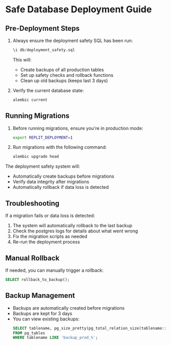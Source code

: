 # Safe Database Deployment Guide

## Pre-Deployment Steps

1. Always ensure the deployment safety SQL has been run:
   ```sql
   \i db/deployment_safety.sql
   ```
   This will:
   - Create backups of all production tables
   - Set up safety checks and rollback functions
   - Clean up old backups (keeps last 3 days)

2. Verify the current database state:
   ```bash
   alembic current
   ```

## Running Migrations

1. Before running migrations, ensure you're in production mode:
   ```bash
   export REPLIT_DEPLOYMENT=1
   ```

2. Run migrations with the following command:
   ```bash
   alembic upgrade head
   ```

The deployment safety system will:
- Automatically create backups before migrations
- Verify data integrity after migrations
- Automatically rollback if data loss is detected

## Troubleshooting

If a migration fails or data loss is detected:

1. The system will automatically rollback to the last backup
2. Check the postgres logs for details about what went wrong
3. Fix the migration scripts as needed
4. Re-run the deployment process

## Manual Rollback

If needed, you can manually trigger a rollback:

```sql
SELECT rollback_to_backup();
```

## Backup Management

- Backups are automatically created before migrations
- Backups are kept for 3 days
- You can view existing backups:
  ```sql
  SELECT tablename, pg_size_pretty(pg_total_relation_size(tablename::text)) 
  FROM pg_tables 
  WHERE tablename LIKE 'backup_prod_%';
